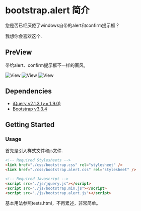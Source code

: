 # bootstrap.alert 简介

您是否已经厌倦了windows自带的alert和confirm提示框？

我想你会喜欢这个.


## PreView

带给alert、confirm提示框不一样的画风。

![View](https://github.com/aphy358/bootstrap.alert/blob/master/screenshot.png)
![View](https://github.com/aphy358/bootstrap.alert/blob/master/screenshot2.png)
![View](https://github.com/aphy358/bootstrap.alert/blob/master/screenshot3.jpg)


## Dependencies

- [jQuery v2.1.3 (>= 1.9.0)](http://jquery.com/)
- [Bootstrap v3.3.4](http://getbootstrap.com)
 

## Getting Started

### Usage

首先是引入样式文件和js文件.

```html
<!-- Required Stylesheets -->
<link href="./css/bootstrap.css" rel="stylesheet" />
<link href="./css/bootstrap.alert.css" rel="stylesheet" />

<!-- Required Javascript -->
<script src="./js/jquery.js"></script>
<script src="./js/bootstrap.min.js"></script>
<script src="./js/bootstrap.alert.js"></script>
```

基本用法参照tests.html，不再累述，非常简单。
